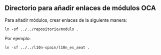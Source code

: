 ## Directorio para añadir enlaces de módulos OCA

Para añadir módulos, crear enlaces de la siguiente manera:

`ln -sf ../../repositorio/modulo .`

Por ejemplo:

`ln -sf ../../l10n-spain/l10n_es_aeat .`
